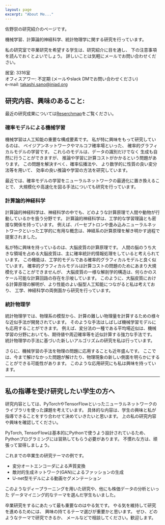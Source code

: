 ```yaml
---
layout: page
excerpt: "About Me..."
---
```


佐野崇の研究紹介のページです。

機械学習、計算論的神経科学、統計物理学に関する研究を行っています。

私の研究室で卒業研究を希望する学生は、研究紹介に目を通し、
下の注意事項を読んでおくとよいでしょう。
詳しいことは気軽にメールでお問い合わせください。

居室: 3316室  
オフィスアワー: 不定期 (メールやslack DMでお問い合わせください)  
e-mail: takashi.sano@iniad.org

## 研究内容、興味のあること:


最近の研究成果については[Reserchmap](https://researchmap.jp/tsano)をご覧ください。

### 確率モデルによる機械学習

機械学習は人工知能の重要な構成要素です。
私が特に興味をもって研究しているのは、
ベイジアンネットワークやマルコフ確率場といった、
確率的グラフィカルモデルの学習です。
これらのモデルは、データの識別だけでなく
生成も自然に行うことができますが、
推論や学習に計算コストがかかるという問題があります。
この問題を解決すべく、確率伝播法や、
より数学的に性質の良い変分法等を用いて、
効率の良い推論や学習の方法を研究しています。

最近では、確率モデルの学習をニューラルネットワークの最適化に置き換えることで、
大規模化や高速化を図る手法についても研究を行っています。


### 計算論的神経科学

計算論的神経科学は、神経科学の中でも、どのような計算原理で人間や動物が行動しているかを扱う分野です。
計算論的神経科学は、工学的な学習理論とも密接な関係を持っています。
例えば、パーセプトロンや畳み込みニューラルネットワークといった工学的に有用な概念は、神経系の計算原理を解き明かす過程で提案されました。

私が特に興味を持っているのは、大脳皮質の計算原理です。
人間の脳のうち大きな領域を占める大脳皮質は、主に確率統計的情報処理をしていると考えられています。
この機能は、工学的モデルである確率的グラフィカルモデルと良く似ています。
確率的グラフィカルモデルは計算コストの問題のためにあまり大規模化することができませんが、
大脳皮質の一様な解剖学的構造は、何らかのスケール可能な計算回路の存在を示唆しています。
このように、大脳皮質における計算原理の解明が、より性能のよい脳型人工知能につながると私は考えており、
工学、神経科学の両側面から研究を行っています。


### 統計物理学
統計物理学では、物理系の模型から、計算の難しい物理量を計算するための様々な近似手法が開発されています。
そのような手法はしばしば機械学習モデルにも応用することができます。
例えば、変分法の一種である平均場近似は、機械学習の分野においても、期待値や周辺確率等を近似計算する強力な手法です。
統計物理学の手法に基づいた新しいアルゴリズムの研究を私は行っています。

さらに、機械学習の手法を物理の問題に応用することも近年盛んです。
ここでは、今まで解けなかった問題が解けたり、物理現象の新しい側面を明らかにすることができる可能性があります。
このような応用研究にも私は興味を持っています。

<!--
- Lorem ipsum dolor sit amet
- Lorem ipsum dolor sit amet
- DLorem ipsum dolor sit amet
- Lorem ipsum dolor sit amet
- Lorem ipsum dolor sit amet
-->

***
## 私の指導を受け研究したい学生の方へ


研究内容としては、PyTorchやTensorFlowといったニューラルネットワークのライブラリを使った課題を考えています。
具体的な内容は、学生の興味と私が指導できることをすり合わせて決めていきたいと思います。
上の私の研究内容や興味を確認してください。

PyTorch, TensorFlowは基本的にPythonで使うよう設計されているため、
Pythonプログラミングには習熟してもらう必要があります。
不慣れな方は、頑張って習得しましょう。


これまでの卒業生の研究テーマの例です。

- 変分オートエンコーダによる声質変換
- 敵対的生成ネットワーク(GAN)によるファッションの生成
- U-net型モデルによる動画セグメンテーション

このようなディープラーニングを用いた研究や、他にも株価データの分析といった
データマイニング的なテーマを選んだ学生もいました。

卒業研究をするにあたって最も重要なのはやる気です。
やる気を維持して研究を進めるためには、
興味の持てるテーマ選びが重要かと思います。
ぜひ、どのようなテーマで研究できるか、
メールなどで相談してください。歓迎します。
